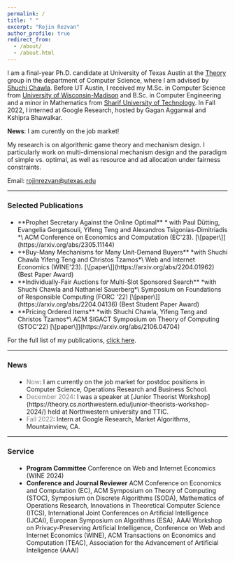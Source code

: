 ```yaml
---
permalink: /
title: " "
excerpt: "Rojin Rezvan"
author_profile: true
redirect_from: 
  - /about/
  - /about.html
---
```


I am a final-year Ph.D. candidate at University of Texas Austin at the  [Theory](https://www.cs.utexas.edu/act) group in the department of Computer Science, where I am advised by [Shuchi Chawla](https://www.cs.utexas.edu/~shuchi/). 
Before UT Austin, I received my M.Sc. in Computer Science from [University of Wisconsin-Madison](https://www.cs.wisc.edu/) and B.Sc. in Computer Engineering and a minor in Mathematics from [Sharif University of Technology](http://www.en.sharif.edu/).
In Fall 2022, I interned at Google Research, hosted by Gagan Aggarwal and Kshipra Bhawalkar.

**News**: I am curently on the job market!

My research is on algorithmic game theory and mechanism design. I particularly work on multi-dimensional mechanism design and the paradigm of simple vs. optimal, as well as resource and ad allocation under fairness constraints.





Email: rojinrezvan@utexas.edu






---

### Selected Publications
<div style="margin-bottom: 20px;"></div>

<ul>
<li> **Prophet Secretary Against the Online Optimal**
* with Paul Dütting, Evangelia Gergatsouli, Yifeng Teng and Alexandros Tsigonias-Dimitriadis *\
ACM Conference on Economics and Computation (EC'23). [\[paper\]](https://arxiv.org/abs/2305.11144)</li>


<li>**Buy-Many Mechanisms for Many Unit-Demand Buyers**
*with Shuchi Chawla Yifeng Teng and Christos Tzamos*\
Web and Internet Economics (WINE'23). [\[paper\]](https://arxiv.org/abs/2204.01962) (Best Paper Award)</li>

<li>**Individually-Fair Auctions for Multi-Slot Sponsored Search**
*with  Shuchi Chawla and Nathaniel Sauerberg*\
 Symposium on Foundations of Responsible Computing (FORC '22) [\[paper\]](https://arxiv.org/abs/2204.04136) (Best Student Paper Award)</li>

<li>**Pricing Ordered Items**
*with Shuchi Chawla, Yifeng Teng and Christos Tzamos*\
ACM SIGACT Symposium on Theory of Computing (STOC'22) [\[paper\]](https://arxiv.org/abs/2106.04704)</li>

</ul>

For the full list of my publications, [click here](https://rojinrezvan.github.io/publications/).

---

### News
<div style="margin-bottom: 20px;"></div>
<div style="margin-left: 20px;"> 
     <ul>
       
<li> <span style="color: gray">Now</span>: I am currently on the job market for postdoc positions in Computer Science, Operations Research and Business School.</li>

<li> <span style="color: gray">December 2024</span>: I was a speaker at [Junior Theorist Workshop](https://theory.cs.northwestern.edu/junior-theorists-workshop-2024/) held at Northwestern university and TTIC. </li>

<li> <span style="color: gray">Fall 2022</span>: Intern at Google Research, Market Algorithms, Mountainview, CA.</li>
     </ul>
</div>

---

### Service
<div style="margin-bottom: 20px;"></div>

<div style="margin-left: 20px;"> 
  <ul>
  <li><strong>Program Committee</strong> Conference on Web and Internet Economics (WINE 2024)</li>
<li><strong>Conference and Journal Reviewer</strong>  ACM Conference on Economics and Computation (EC), ACM Symposium on Theory of Computing (STOC), Symposium on Discrete Algorithms (SODA), Mathematics of Operations Research, Innovations in Theoretical Computer Science (ITCS), International Joint Conferences on Artificial Intelligence (IJCAI), European Symposium on Algorithms (ESA), AAAI Workshop on Privacy-Preserving Artificial Intelligence, Conference on Web and Internet Economics (WINE), ACM Transactions on Economics and Computation (TEAC), Association for the Advancement of Artificial Inteligence (AAAI)</li>
  </ul>
</div>

